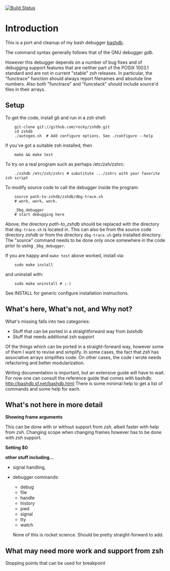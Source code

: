 [![Build Status](https://travis-ci.org/rocky/zshdb.png)](https://travis-ci.org/rocky/[zshdb])

Introduction
============

This is a port and cleanup of my bash debugger [bashdb](http://bashdb.sf.net).

The command syntax generally follows that of the GNU debugger *gdb*.

However this debugger depends on a number of bug fixes and of debugging
support features that are neither part of the POSIX 1003.1 standard
and are not in current "stable" *zsh* releases. In particular, the
"functrace" function should always report filenames and absolute line
numbers.  Also both "functrace" and "funcstack" should include
source'd files in their arrays.

Setup
-----

To get the code, install git and run in a zsh shell:

```console
    git-clone git://github.com/rocky/zshdb.git
    cd zshdb
    ./autogen.sh  # Add configure options. See ./configure --help
```

If you've got a suitable zsh installed, then

```console
    make && make test
```

To try on a real program such as perhaps /etc/zsh/zshrc:

```shell
    ./zshdb /etc/zsh/zshrc # substitute .../zshrc with your favorite zsh script
```

To modify source code to call the debugger inside the program:

```shell
    source path-to-zshdb/zshdb/dbg-trace.sh
    # work, work, work.

    _Dbg_debugger
    # start debugging here
```

Above, the directory *path-to_zshdb* should be replaced with the
directory that `dbg-trace.sh` is located in. This can also be from the
source code directory *zshdb* or from the directory `dbg-trace.sh` gets
installed directory. The "source" command needs to be done only once
somewhere in the code prior to using `_Dbg_debugger`.

If you are happy and `make test` above worked, install via:

```console
    sudo make install
```

and uninstall with:

```console
    sudo make uninstall # ;-)
```

See INSTALL for generic configure installation instructions.

What's here, What's not, and Why not?
-------------------------------------

What's missing falls into two categories:

* Stuff that can be ported in a straightforward way from *bashdb*
* Stuff that needs additional zsh support

Of the things which can be ported in a straight-forward way, however
some of them I want to revise and simplify. In some cases, the fact
that *zsh* has associative arrays simplifies code. On other cases, the
code I wrote needs refactoring and better modularization.

Writing documentation is important, but an extensive guide will have
to wait. For now one can consult the reference guide that comes with
bashdb: http://bashdb.sf.net/bashdb.html There is some minimal help to
get a list of commands and some help for each.

What's not here in more detail
------------------------------

**Showing frame arguments**

This can be done with or without support from *zsh*, albeit faster with
help from *zsh*. Changing scope when changing frames however has to be
done with *zsh* support.

**Setting $0**

**other stuff including...**

* signal handling,
* debugger commands:
  *  debug
  *  file
  *  handle
  *  history
  *  pwd
  *  signal
  *  tty
  *  watch

  None of this is rocket science. Should be pretty straight-forward to
  add.

What may need more work and support from zsh
---------------------------------------------

Stopping points that can be used for breakpoint
